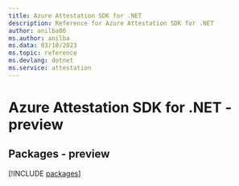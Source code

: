 ```yaml
---
title: Azure Attestation SDK for .NET
description: Reference for Azure Attestation SDK for .NET
author: anilba06
ms.author: anilba
ms.data: 03/10/2023
ms.topic: reference
ms.devlang: dotnet
ms.service: attestation
---
```

# Azure Attestation SDK for .NET - preview
## Packages - preview
[!INCLUDE [packages](attestation-index.md)]